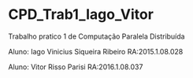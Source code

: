 # CPD_Trab1_Iago_Vitor
Trabalho pratico 1 de Computação Paralela Distribuída

Aluno: Iago Vinicius Siqueira Ribeiro   RA:2015.1.08.028

Aluno: Vitor Risso Parisi               RA:2016.1.08.037
